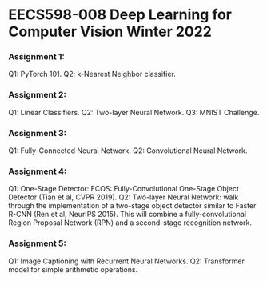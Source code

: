 # EECS598-008 Deep Learning for Computer Vision Winter 2022

### Assignment 1:
Q1: PyTorch 101.
Q2: k-Nearest Neighbor classifier.

### Assignment 2:
Q1: Linear Classifiers.
Q2: Two-layer Neural Network.
Q3: MNIST Challenge.

### Assignment 3:
Q1: Fully-Connected Neural Network.
Q2: Convolutional Neural Network.

### Assignment 4:
Q1: One-Stage Detector: FCOS: Fully-Convolutional One-Stage Object Detector (Tian et al, CVPR 2019).
Q2: Two-layer Neural Network: walk through the implementation of a two-stage object detector similar to Faster R-CNN (Ren et al, NeurIPS 2015). This will combine a fully-convolutional Region Proposal Network (RPN) and a second-stage recognition network.

### Assignment 5:
Q1: Image Captioning with Recurrent Neural Networks.
Q2: Transformer model for simple arithmetic operations.

